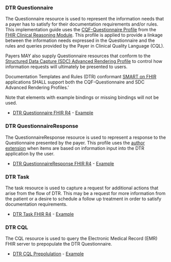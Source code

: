 ### DTR Questionnaire
The Questionnaire resource is used to represent the information needs that a payer has to satisfy for their documentation requirements and/or rules. This implementation guide uses the
[CQF-Questionnaire Profile](http://hl7.org/fhir/R4/cqf-questionnaire.html) from the [FHIR Clinical Reasoning Module](http://hl7.org/fhir/R4/clinicalreasoning-module.html). This profile is applied to provide a linkage between the information needs expressed in the Questionnaire and the rules and queries provided by the Payer in Clinical Quality Language (CQL).

Payers MAY also supply Questionnaire resources that conform to the [Structured Data Capture (SDC) Advanced Rendering Profile](http://hl7.org/fhir/uv/sdc/2019May/rendering.html) to control how information requests will ultimately be presented to users.

Documentation Templates and Rules (DTR) conformant [SMART on FHIR](http://hl7.org/fhir/smart-app-launch) applications SHALL support both the CQF-Questionnaire and SDC Advanced Rendering Profiles.'

Note that elements with example bindings or missing bindings will not be used. 

* [DTR Questionnaire FHIR R4](dtr-questionnaire-r4.html) - [Example](home-o2-questionnaire.html)

### DTR QuestionnaireResponse
The QuestionnaireResponse resource is used to represent a response to the Questionnaire presented by the payer. This profile uses the [author extension](http://www.hl7.org/implement/standards/fhir/extension-questionnaireresponse-author.html) when items are based on information input into the DTR application by the user.

* [DTR QuestionnaireResponse FHIR R4](dtr-questionnaireresponse-r4.html) - [Example](home-o2-questionnaireresponse.html)

### DTR Task
The task resource is used to capture a request for additional actions that arise from the flow of DTR. This may be a request for more information from the patient or a desire to schedule a follow up treatment in order to satisfy documentation requirements.

* [DTR Task FHIR R4](dtr-task-r4.html) - [Example](blood-gass-panel-task-r4.html)

### DTR CQL
The CQL resource is used to query the Electronic Medical Record (EMR) FHIR server to prepopulate the DTR Questionnaire.
* [DTR CQL Prepolulation](specification__cql.html) - [Example](resources__home-o2-prepopulation.html)